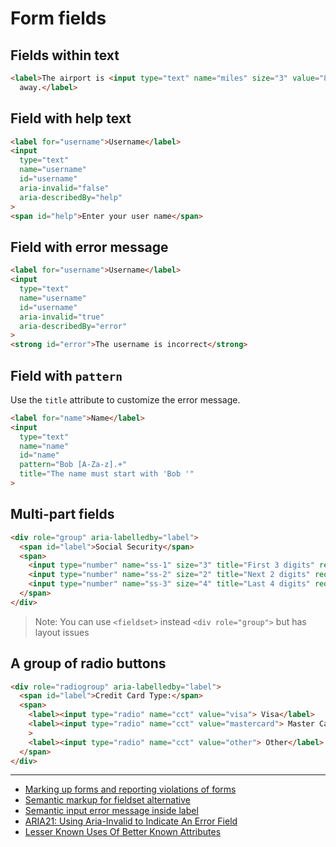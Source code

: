 # Form fields

## Fields within text

```html
<label>The airport is <input type="text" name="miles" size="3" value="8"> miles
  away.</label>
```

## Field with help text

```html
<label for="username">Username</label>
<input
  type="text"
  name="username"
  id="username"
  aria-invalid="false"
  aria-describedBy="help"
>
<span id="help">Enter your user name</span>
```

## Field with error message

```html
<label for="username">Username</label>
<input
  type="text"
  name="username"
  id="username"
  aria-invalid="true"
  aria-describedBy="error"
>
<strong id="error">The username is incorrect</strong>
```

## Field with `pattern`

Use the `title` attribute to customize the error message.

```html
<label for="name">Name</label>
<input
  type="text"
  name="name"
  id="name"
  pattern="Bob [A-Za-z].+"
  title="The name must start with 'Bob '"
>
```

## Multi-part fields

```html
<div role="group" aria-labelledby="label">
  <span id="label">Social Security</span>
  <span>
    <input type="number" name="ss-1" size="3" title="First 3 digits" required>
    <input type="number" name="ss-2" size="2" title="Next 2 digits" required>
    <input type="number" name="ss-3" size="4" title="Last 4 digits" required>
  </span>
</div>
```

> Note: You can use `<fieldset>` instead `<div role="group">` but has layout
> issues

## A group of radio buttons

```html
<div role="radiogroup" aria-labelledby="label">
  <span id="label">Credit Card Type:</span>
  <span>
    <label><input type="radio" name="cct" value="visa"> Visa</label>
    <label><input type="radio" name="cct" value="mastercard"> Master Card</label
    >
    <label><input type="radio" name="cct" value="other"> Other</label>
  </span>
</div>
```

---

- [Marking up forms and reporting violations of forms](http://mars.dequecloud.com/demo/form-markup.htm)
- [Semantic markup for fieldset alternative](https://stackoverflow.com/questions/48413847/semantic-markup-for-fieldset-alternative)
- [Semantic input error message inside label](https://stackoverflow.com/questions/46656151/semantic-input-error-message-inside-label)
- [ARIA21: Using Aria-Invalid to Indicate An Error Field](https://www.w3.org/TR/2016/NOTE-WCAG20-TECHS-20161007/ARIA21#ARIA21-description)
- [Lesser Known Uses Of Better Known Attributes](https://www.smashingmagazine.com/2025/01/lesser-known-uses-better-known-attributes/)

